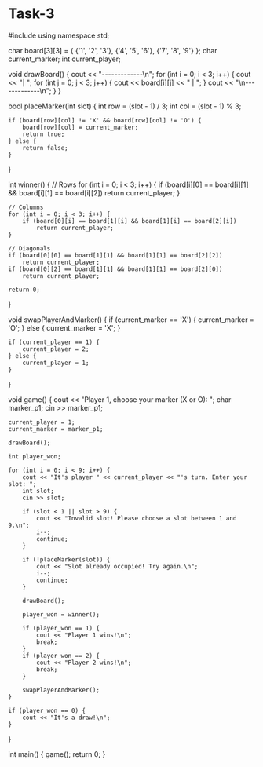 # Task-3 
#include <iostream>
using namespace std;

char board[3][3] = { {'1', '2', '3'},
                     {'4', '5', '6'},
                     {'7', '8', '9'} };
char current_marker;
int current_player;

void drawBoard() {
    cout << "-------------\n";
    for (int i = 0; i < 3; i++) {
        cout << "| ";
        for (int j = 0; j < 3; j++) {
            cout << board[i][j] << " | ";
        }
        cout << "\n-------------\n";
    }
}

bool placeMarker(int slot) {
    int row = (slot - 1) / 3;
    int col = (slot - 1) % 3;

    if (board[row][col] != 'X' && board[row][col] != 'O') {
        board[row][col] = current_marker;
        return true;
    } else {
        return false;
    }
}

int winner() {
    // Rows
    for (int i = 0; i < 3; i++) {
        if (board[i][0] == board[i][1] && board[i][1] == board[i][2])
            return current_player;
    }

    // Columns
    for (int i = 0; i < 3; i++) {
        if (board[0][i] == board[1][i] && board[1][i] == board[2][i])
            return current_player;
    }

    // Diagonals
    if (board[0][0] == board[1][1] && board[1][1] == board[2][2])
        return current_player;
    if (board[0][2] == board[1][1] && board[1][1] == board[2][0])
        return current_player;

    return 0;
}

void swapPlayerAndMarker() {
    if (current_marker == 'X') {
        current_marker = 'O';
    } else {
        current_marker = 'X';
    }

    if (current_player == 1) {
        current_player = 2;
    } else {
        current_player = 1;
    }
}

void game() {
    cout << "Player 1, choose your marker (X or O): ";
    char marker_p1;
    cin >> marker_p1;

    current_player = 1;
    current_marker = marker_p1;

    drawBoard();

    int player_won;

    for (int i = 0; i < 9; i++) {
        cout << "It's player " << current_player << "'s turn. Enter your slot: ";
        int slot;
        cin >> slot;

        if (slot < 1 || slot > 9) {
            cout << "Invalid slot! Please choose a slot between 1 and 9.\n";
            i--;
            continue;
        }

        if (!placeMarker(slot)) {
            cout << "Slot already occupied! Try again.\n";
            i--;
            continue;
        }

        drawBoard();

        player_won = winner();

        if (player_won == 1) {
            cout << "Player 1 wins!\n";
            break;
        }
        if (player_won == 2) {
            cout << "Player 2 wins!\n";
            break;
        }

        swapPlayerAndMarker();
    }

    if (player_won == 0) {
        cout << "It's a draw!\n";
    }
}

int main() {
    game();
    return 0;
}
